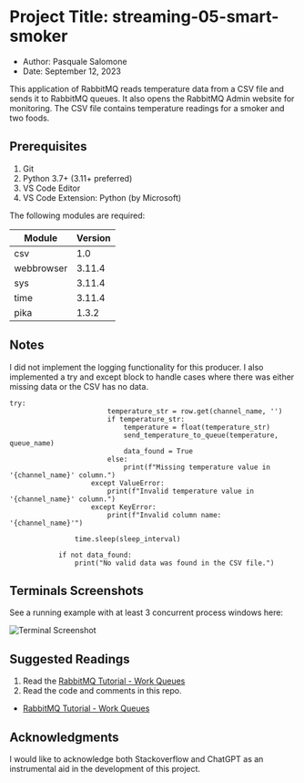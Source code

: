 # Project Title: streaming-05-smart-smoker
- Author: Pasquale Salomone
- Date: September 12, 2023

This application of RabbitMQ reads temperature data from a CSV file and sends it to RabbitMQ queues. It also opens the RabbitMQ Admin website for monitoring.
The CSV file contains temperature readings for a smoker and two foods.

## Prerequisites

1. Git
1. Python 3.7+ (3.11+ preferred)
1. VS Code Editor
1. VS Code Extension: Python (by Microsoft)

The following modules are required: 


| Module          | Version  |
|-----------------|----------|
| csv             | 1.0      |
| webbrowser      | 3.11.4   |
| sys             | 3.11.4   |
| time            | 3.11.4   |
| pika            | 1.3.2    |


## Notes

I did not implement the logging functionality for this producer. I also implemented a try and except block to handle cases where there was either missing data or the CSV has no data.
```
try:
                        temperature_str = row.get(channel_name, '')
                        if temperature_str:
                            temperature = float(temperature_str)
                            send_temperature_to_queue(temperature, queue_name)
                            data_found = True
                        else:
                            print(f"Missing temperature value in '{channel_name}' column.")
                    except ValueError:
                        print(f"Invalid temperature value in '{channel_name}' column.")
                    except KeyError:
                        print(f"Invalid column name: '{channel_name}'")

                time.sleep(sleep_interval)
            
            if not data_found:
                print("No valid data was found in the CSV file.")
```

## Terminals Screenshots

See a running example with at least 3 concurrent process windows here:

![Terminal Screenshot](terminal_screenshot.png)



## Suggested Readings

1. Read the [RabbitMQ Tutorial - Work Queues](https://www.rabbitmq.com/tutorials/tutorial-two-python.html)
1. Read the code and comments in this repo.


- [RabbitMQ Tutorial - Work Queues](https://www.rabbitmq.com/tutorials/tutorial-two-python.html)


## Acknowledgments

I would like to acknowledge both Stackoverflow and ChatGPT as an instrumental aid in the development of this project.
